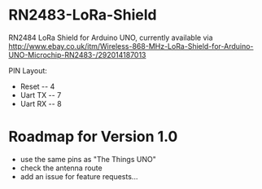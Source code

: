 # RN2483-LoRa-Shield
RN2484 LoRa Shield for Arduino UNO, currently available via <http://www.ebay.co.uk/itm/Wireless-868-MHz-LoRa-Shield-for-Arduino-UNO-Microchip-RN2483-/292014187013>

PIN Layout:
 * Reset -- 4
 * Uart TX -- 7
 * Uart RX -- 8

# Roadmap for Version 1.0

* use the same pins as "The Things UNO"
* check the antenna route
* add an issue for feature requests...
